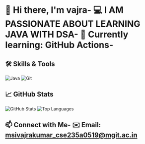 # 👋 Hi there, I'm vajra- 💻 I AM PASSIONATE ABOUT LEARNING JAVA WITH DSA- 🌱 Currently learning: GitHub Actions-
## 🛠️ Skills & Tools
![Java](https://img.shields.io/badge/Java-ED8B00?style=for-the-badge&logo=java&logoColor=white)
![Git](https://img.shields.io/badge/Git-F05032?style=for-the-badge&logo=git&logoColor=white)
## 📈 GitHub Stats
![GitHub Stats](https://github-readme-stats.vercel.app/api?username=renukacsit&show_icons=true&theme=radical)
![Top Languages](https://github-readme-stats.vercel.app/api/top-langs/?username=marrisrivajra&layout=compact)
## 📫 Connect with Me- ✉️ Email: msivajrakumar_cse235a0519@mgit.ac.in
